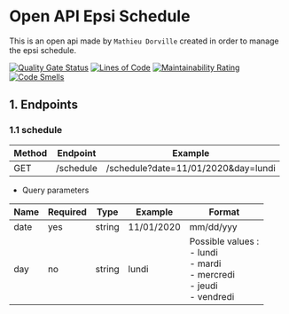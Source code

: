 # Open API Epsi Schedule

This is an open api made by `Mathieu Dorville` created in order to manage the epsi schedule.

[![Quality Gate Status](https://sonarcloud.io/api/project_badges/measure?project=mtd42_schedule-api&metric=alert_status)](https://sonarcloud.io/dashboard?id=mtd42_schedule-api)
[![Lines of Code](https://sonarcloud.io/api/project_badges/measure?project=mtd42_schedule-api&metric=ncloc)](https://sonarcloud.io/dashboard?id=mtd42_schedule-api)
[![Maintainability Rating](https://sonarcloud.io/api/project_badges/measure?project=mtd42_schedule-api&metric=sqale_rating)](https://sonarcloud.io/dashboard?id=mtd42_schedule-api)
[![Code Smells](https://sonarcloud.io/api/project_badges/measure?project=mtd42_schedule-api&metric=code_smells)](https://sonarcloud.io/dashboard?id=mtd42_schedule-api)

## 1. Endpoints

### 1.1 schedule

| Method | Endpoint  | Example                             |
| ------ | --------- | ----------------------------------- |
| GET    | /schedule | /schedule?date=11/01/2020&day=lundi |

- Query parameters

| Name | Required | Type   | Example    | Format                                                       |
| ---- | -------- | ------ | ---------- | ------------------------------------------------------------ |
| date | yes      | string | 11/01/2020 | mm/dd/yyy                                                    |
| day  | no       | string | lundi      | Possible values :<br />- lundi<br />- mardi<br />- mercredi<br />- jeudi<br />- vendredi |